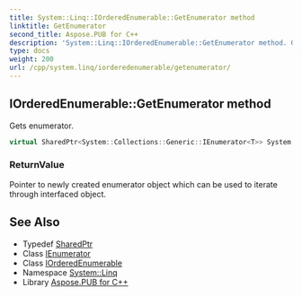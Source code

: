 ```yaml
---
title: System::Linq::IOrderedEnumerable::GetEnumerator method
linktitle: GetEnumerator
second_title: Aspose.PUB for C++
description: 'System::Linq::IOrderedEnumerable::GetEnumerator method. Gets enumerator in C++.'
type: docs
weight: 200
url: /cpp/system.linq/iorderedenumerable/getenumerator/
---
```

## IOrderedEnumerable::GetEnumerator method


Gets enumerator.

```cpp
virtual SharedPtr<System::Collections::Generic::IEnumerator<T>> System::Linq::IOrderedEnumerable<T>::GetEnumerator() override
```


### ReturnValue

Pointer to newly created enumerator object which can be used to iterate through interfaced object.

## See Also

* Typedef [SharedPtr](../../../system/sharedptr/)
* Class [IEnumerator](../../../system.collections.generic/ienumerator/)
* Class [IOrderedEnumerable](../)
* Namespace [System::Linq](../../)
* Library [Aspose.PUB for C++](../../../)
